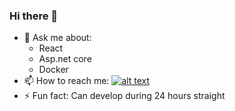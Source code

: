 ### Hi there 👋

- 💬 Ask me about:
  - React
  - Asp.net core
  - Docker
- 📫 How to reach me: [![alt text][1.2]][1]
- ⚡ Fun fact: Can develop during 24 hours straight

[1.1]: http://i.imgur.com/tXSoThF.png "twitter icon with padding"
[1.2]: http://i.imgur.com/wWzX9uB.png "twitter icon without padding"
[1]: http://www.twitter.com/theyoxy
